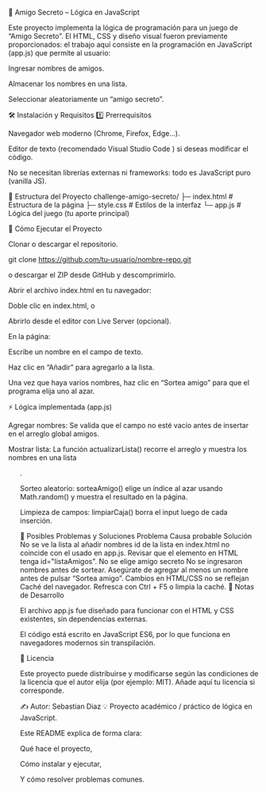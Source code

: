 🎁 Amigo Secreto – Lógica en JavaScript

Este proyecto implementa la lógica de programación para un juego de “Amigo Secreto”.
El HTML, CSS y diseño visual fueron previamente proporcionados: el trabajo aquí consiste en la programación en JavaScript (app.js) que permite al usuario:

Ingresar nombres de amigos.

Almacenar los nombres en una lista.

Seleccionar aleatoriamente un “amigo secreto”.

🛠️ Instalación y Requisitos
1️⃣ Prerrequisitos

Navegador web moderno (Chrome, Firefox, Edge…).

Editor de texto (recomendado Visual Studio Code
) si deseas modificar el código.

No se necesitan librerías externas ni frameworks: todo es JavaScript puro (vanilla JS).

📂 Estructura del Proyecto
challenge-amigo-secreto/
├─ index.html        # Estructura de la página
├─ style.css         # Estilos de la interfaz
└─ app.js            # Lógica del juego (tu aporte principal)

🚀 Cómo Ejecutar el Proyecto

Clonar o descargar el repositorio.

git clone https://github.com/tu-usuario/nombre-repo.git


o descargar el ZIP desde GitHub y descomprimirlo.

Abrir el archivo index.html en tu navegador:

Doble clic en index.html, o

Abrirlo desde el editor con Live Server (opcional).

En la página:

Escribe un nombre en el campo de texto.

Haz clic en “Añadir” para agregarlo a la lista.

Una vez que haya varios nombres, haz clic en “Sortea amigo” para que el programa elija uno al azar.

⚡ Lógica implementada (app.js)

Agregar nombres: Se valida que el campo no esté vacío antes de insertar en el arreglo global amigos.

Mostrar lista: La función actualizarLista() recorre el arreglo y muestra los nombres en una lista <ul>.

Sorteo aleatorio: sorteaAmigo() elige un índice al azar usando Math.random() y muestra el resultado en la página.

Limpieza de campos: limpiarCaja() borra el input luego de cada inserción.

🧩 Posibles Problemas y Soluciones
Problema	Causa probable	Solución
No se ve la lista al añadir nombres	id de la lista en index.html no coincide con el usado en app.js.	Revisar que el elemento en HTML tenga id="listaAmigos".
No se elige amigo secreto	No se ingresaron nombres antes de sortear.	Asegúrate de agregar al menos un nombre antes de pulsar “Sortea amigo”.
Cambios en HTML/CSS no se reflejan	Caché del navegador.	Refresca con Ctrl + F5 o limpia la caché.
📝 Notas de Desarrollo

El archivo app.js fue diseñado para funcionar con el HTML y CSS existentes, sin dependencias externas.

El código está escrito en JavaScript ES6, por lo que funciona en navegadores modernos sin transpilación.

📜 Licencia

Este proyecto puede distribuirse y modificarse según las condiciones de la licencia que el autor elija (por ejemplo: MIT). Añade aquí tu licencia si corresponde.

✍️ Autor: Sebastian Diaz
💡 Proyecto académico / práctico de lógica en JavaScript.

Este README explica de forma clara:

Qué hace el proyecto,

Cómo instalar y ejecutar,

Y cómo resolver problemas comunes.
